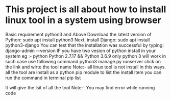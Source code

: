 # This project is all about how to install linux tool in a system using browser 
Basic requirement 
      python3 and Above
           Download the latest version of Python:
            sudo apt install python3
      Next, install Django:
      sudo apt install python3-django
       You can test that the installation was successful by typing:
       django-admin --version
IF you have two vesion of python install in your system 
      eg :- python Python 2.7.17  && Python 3.6.9
      only python 3 will work in such case use following command
        python3 manage.py runserver
click on the link and wirte the tool name
Note:- all linux tool is not install in this ways. all the tool are install as a python pip module
to list the install item you can run the command in terminal 
      pip list
      
It will give the lsit of all the tool 
Note:- You may find error while running code 
